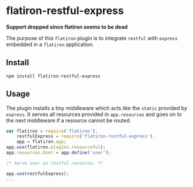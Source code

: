# flatiron-restful-express

**Support dropped since flatiron seems to be dead**

The purpose of this `flatiron` plugin is to integrate `restful` with `express`
embedded in a `flatiron` application.

## Install

    npm install flatiron-restful-express

## Usage

The plugin installs a tiny middleware which acts like the `static` provided by
`express`.  It serves all resources provided in `app.resources` and goes on to
the next middleware if a resource cannot be routed.

```js
var flatiron = require('flatiron'),
    restfulExpress = require('flatiron-restful-express'),
    app = flatiron.app;
app.use(flatiron.plugins.resourceful);
app.resources.User = app.define('user');

/* Serve user as restful resource. */

app.use(restfulExpress);
...
```
